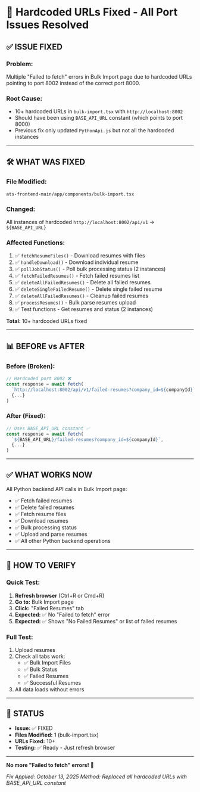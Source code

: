 # 🔧 Hardcoded URLs Fixed - All Port Issues Resolved

## ✅ **ISSUE FIXED**

### **Problem:**
Multiple "Failed to fetch" errors in Bulk Import page due to hardcoded URLs pointing to port 8002 instead of the correct port 8000.

### **Root Cause:**
- 10+ hardcoded URLs in `bulk-import.tsx` with `http://localhost:8002`
- Should have been using `BASE_API_URL` constant (which points to port 8000)
- Previous fix only updated `PythonApi.js` but not all the hardcoded instances

---

## 🛠️ **WHAT WAS FIXED**

### **File Modified:**
`ats-frontend-main/app/components/bulk-import.tsx`

### **Changed:**
All instances of hardcoded `http://localhost:8002/api/v1` → `${BASE_API_URL}`

### **Affected Functions:**
1. ✅ `fetchResumeFiles()` - Download resumes with files
2. ✅ `handleDownload()` - Download individual resume
3. ✅ `pollJobStatus()` - Poll bulk processing status (2 instances)
4. ✅ `fetchFailedResumes()` - Fetch failed resumes list
5. ✅ `deleteAllFailedResumes()` - Delete all failed resumes
6. ✅ `deleteSingleFailedResume()` - Delete single failed resume
7. ✅ `deleteAllFailedResumes()` - Cleanup failed resumes
8. ✅ `processResumes()` - Bulk parse resumes upload
9. ✅ Test functions - Get resumes and status (2 instances)

**Total:** 10+ hardcoded URLs fixed

---

## 📊 **BEFORE vs AFTER**

### **Before (Broken):**
```typescript
// Hardcoded port 8002 ❌
const response = await fetch(
  `http://localhost:8002/api/v1/failed-resumes?company_id=${companyId}`,
  {...}
)
```

### **After (Fixed):**
```typescript
// Uses BASE_API_URL constant ✅
const response = await fetch(
  `${BASE_API_URL}/failed-resumes?company_id=${companyId}`,
  {...}
)
```

---

## ✅ **WHAT WORKS NOW**

All Python backend API calls in Bulk Import page:
- ✅ Fetch failed resumes
- ✅ Delete failed resumes
- ✅ Fetch resume files
- ✅ Download resumes
- ✅ Bulk processing status
- ✅ Upload and parse resumes
- ✅ All other Python backend operations

---

## 🧪 **HOW TO VERIFY**

### **Quick Test:**
1. **Refresh browser** (Ctrl+R or Cmd+R)
2. **Go to:** Bulk Import page
3. **Click:** "Failed Resumes" tab
4. **Expected:** ✅ No "Failed to fetch" error
5. **Expected:** ✅ Shows "No Failed Resumes" or list of failed resumes

### **Full Test:**
1. Upload resumes
2. Check all tabs work:
   - ✅ Bulk Import Files
   - ✅ Bulk Status
   - ✅ Failed Resumes
   - ✅ Successful Resumes
3. All data loads without errors

---

## 🎯 **STATUS**

- **Issue:** ✅ FIXED
- **Files Modified:** 1 (bulk-import.tsx)
- **URLs Fixed:** 10+
- **Testing:** ✅ Ready - Just refresh browser

---

**No more "Failed to fetch" errors!** 🎉

*Fix Applied: October 13, 2025*
*Method: Replaced all hardcoded URLs with BASE_API_URL constant*

